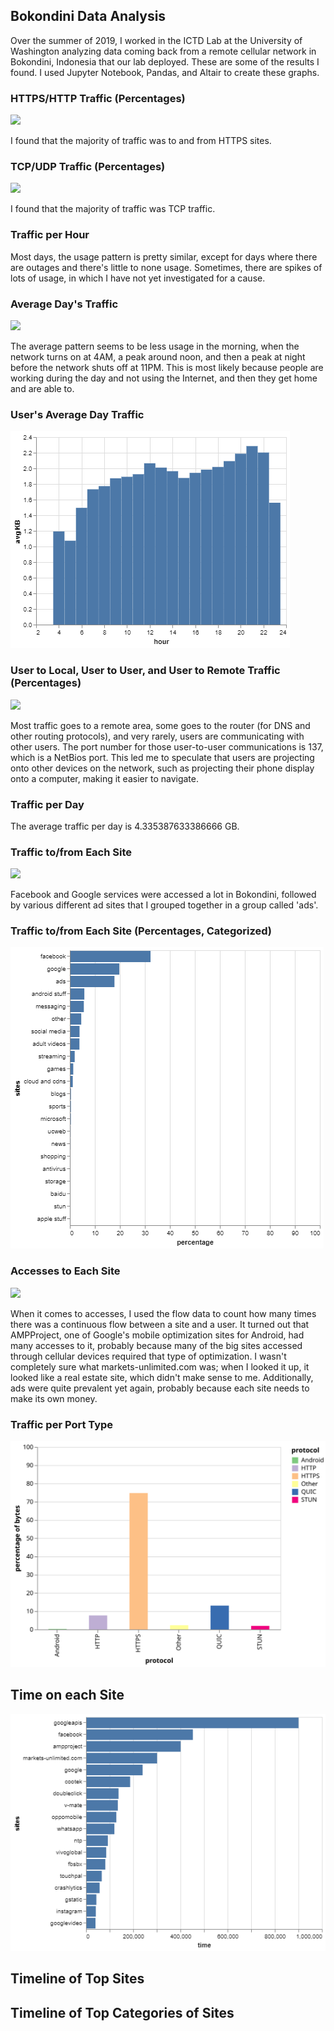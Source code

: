 ## Bokondini Data Analysis

Over the summer of 2019, I worked in the ICTD Lab at the University of Washington analyzing data coming back from a remote cellular network in Bokondini, Indonesia that our lab deployed. These are some of the results I found. I used Jupyter Notebook, Pandas, and Altair to create these graphs.

### HTTPS/HTTP Traffic (Percentages)

![](https_and_http.png)

I found that the majority of traffic was to and from HTTPS sites.

### TCP/UDP Traffic (Percentages)

![](tcp_and_udp.png)

I found that the majority of traffic was TCP traffic.

### Traffic per Hour

<object width="100%" height="400" type="text/html" data="hourly_timeline_chart.html"></object>

Most days, the usage pattern is pretty similar, except for days where there are outages and there's little to none usage. Sometimes, there are spikes of lots of usage, in which I have not yet investigated for a cause.

### Average Day's Traffic

![](avg_day.png)

The average pattern seems to be less usage in the morning, when the network turns on at 4AM, a peak around noon, and then a peak at night before the network shuts off at 11PM. This is most likely because people are working during the day and not using the Internet, and then they get home and are able to.

### User's Average Day Traffic

![](user_average_hourly.png)

### User to Local, User to User, and User to Remote Traffic (Percentages)

![](local_netbios_remote.png)

Most traffic goes to a remote area, some goes to the router (for DNS and other routing protocols), and very rarely, users are communicating with other users. The port number for those user-to-user communications is 137, which is a NetBios port. This led me to speculate that users are projecting onto other devices on the network, such as projecting their phone display onto a computer, making it easier to navigate.

### Traffic per Day

<object width="100%" height="400" type="text/html" data="daily_timeline_chart.html"></object>

The average traffic per day is 4.335387633386666 GB.

### Traffic to/from Each Site

![](sites_traffic.png)

Facebook and Google services were accessed a lot in Bokondini, followed by various different ad sites that I grouped together in a group called 'ads'. 

### Traffic to/from Each Site (Percentages, Categorized)

![](site_categorized.png)

### Accesses to Each Site

![](sites_accesses.png)

When it comes to accesses, I used the flow data to count how many times there was a continuous flow between a site and a user. It turned out that AMPProject, one of Google's mobile optimization sites for Android, had many accesses to it, probably because many of the big sites accessed through cellular devices required that type of optimization. I wasn't completely sure what markets-unlimited.com was; when I looked it up, it looked like a real estate site, which didn't make sense to me. Additionally, ads were quite prevalent yet again, probably because each site needs to make its own money.

### Traffic per Port Type

![](port_accesses_interactive.svg)

## Time on each Site

![](site_times.png)

## Timeline of Top Sites

<object width="100%" height="400" type="text/html" data="top_sites_chart.html"></object>

## Timeline of Top Categories of Sites

<object width="100%" height="400" type="text/html" data="categorized_timeline_chart.html"></object>
